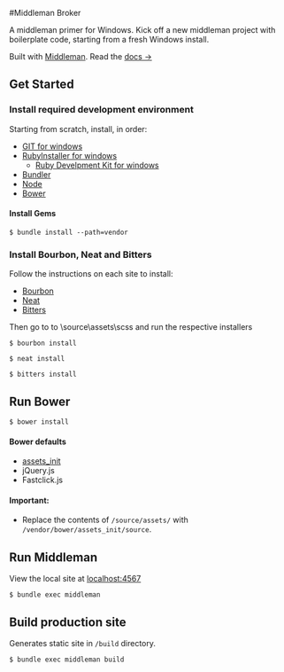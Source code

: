#Middleman Broker

A middleman primer for Windows. Kick off a new middleman project with boilerplate code, starting from a fresh Windows install.

Built with [Middleman](http://middlemanapp.com). Read the [docs &rarr;](http://middlemanapp.com/basics/getting-started)

## Get Started

### Install required development environment
Starting from scratch, install, in order:

- [GIT for windows](http://git-scm.com/)
- [RubyInstaller for windows](http://rubyinstaller.org/)
  - [Ruby Develpment Kit for windows](https://github.com/oneclick/rubyinstaller/wiki/Development-Kit)
- [Bundler](http://bundler.io)
- [Node](http://nodejs.org/)
- [Bower](http://bower.io/)

#### Install Gems

```
$ bundle install --path=vendor
```

### Install Bourbon, Neat and Bitters

Follow the instructions on each site to install:
- [Bourbon](bourbon.io)
- [Neat](http://neat.bourbon.io/)
- [Bitters](http://bitters.bourbon.io/)

Then go to to \source\assets\scss and run the respective installers
```
$ bourbon install
```

```
$ neat install
```

```
$ bitters install
```

## Run Bower

```
$ bower install
```
#### Bower defaults

- [assets_init](https://github.com/kgcreative/assets_init)
- jQuery.js
- Fastclick.js

#### Important:
  - Replace the contents of `/source/assets/` with `/vendor/bower/assets_init/source`.

## Run Middleman

View the local site at [localhost:4567](http://localhost:4567)

```
$ bundle exec middleman
```

## Build production site

Generates static site in `/build` directory.

```
$ bundle exec middleman build
```